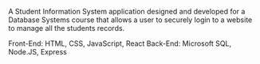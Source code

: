 A Student Information System application designed and developed for a Database Systems course that allows a user to securely login to a website to manage all the students records.

Front-End: HTML, CSS, JavaScript, React
Back-End: Microsoft SQL, Node.JS, Express
